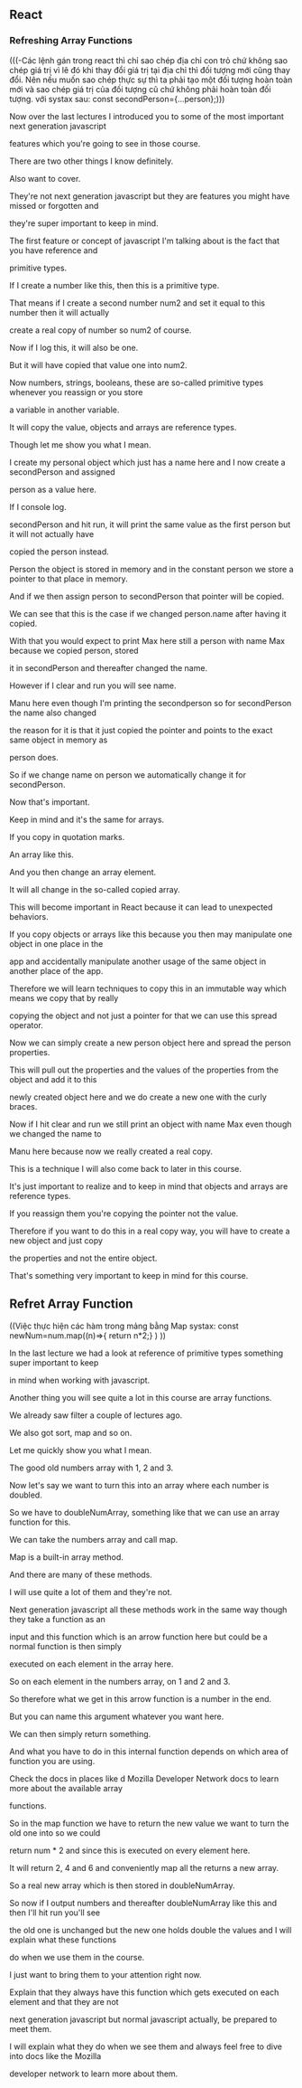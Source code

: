 ## React


### Refreshing Array Functions
(((-Các lệnh gán trong react thì chỉ sao chép địa chỉ con trỏ chứ không sao chép giá trị vì lẽ đó khi thay đổi giá trị tại địa chỉ thì đối tượng mới cũng thay đổi. Nên nếu muốn sao chép thực sự thì ta phải tạo một đối tượng hoàn toàn mới và sao chép giá trị của đối tượng cũ chứ không phải hoàn toàn đối tượng. với systax sau: const secondPerson={...person};)))

Now over the last lectures I introduced you to some of the most important next generation javascript

features which you're going to see in those course.

There are two other things I know definitely.

Also want to cover.

They're not next generation javascript but they are features you might have missed or forgotten and

they're super important to keep in mind.

The first feature or concept of javascript I'm talking about is the fact that you have reference and

primitive types.

If I create a number like this, then this is a primitive type.

That means if I create a second number num2 and set it equal to this number then it will actually

create a real copy of number so num2 of course.

Now if I log this, it will also be one.

But it will have copied that value one into num2.

Now numbers, strings, booleans, these are so-called primitive types whenever you reassign or you store

a variable in another variable.

It will copy the value, objects and arrays are reference types.

Though let me show you what I mean.

I create my personal object which just has a name here and I now create a secondPerson and assigned

person as a value here.

If I console log.

secondPerson and hit run, it will print the same value as the first person but it will not actually have

copied the person instead.

Person the object is stored in memory and in the constant person we store a pointer to that place in memory.

And if we then assign person to secondPerson that pointer will be copied.

We can see that this is the case if we changed person.name after having it copied.

With that you would expect to print Max here still a person with name Max because we copied person, stored

it in secondPerson and thereafter changed the name.

However if I clear and run you will see name.

Manu here even though I'm printing the secondperson so for secondPerson the name also changed

the reason for it is that it just copied the pointer and points to the exact same object in memory as

person does.

So if we change name on person we automatically change it for secondPerson.

Now that's important.

Keep in mind and it's the same for arrays.

If you copy in quotation marks.

An array like this.

And you then change an array element.

It will all change in the so-called copied array.

This will become important in React because it can lead to unexpected behaviors.

If you copy objects or arrays like this because you then may manipulate one object in one place in the

app and accidentally manipulate another usage of the same object in another place of the app.

Therefore we will learn techniques to copy this in an immutable way which means we copy that by really

copying the object and not just a pointer for that we can use this spread operator.

Now we can simply create a new person object here and spread the person properties.

This will pull out the properties and the values of the properties from the object and add it to this

newly created object here and we do create a new one with the curly braces.

Now if I hit clear and run we still print an object with name Max even though we changed the name to

Manu here because now we really created a real copy.

This is a technique I will also come back to later in this course.

It's just important to realize and to keep in mind that objects and arrays are reference types.

If you reassign them you're copying the pointer not the value.

Therefore if you want to do this in a real copy way, you will have to create a new object and just copy

the properties and not the entire object.

That's something very important to keep in mind for this course.


## Refret Array Function
((Việc thực hiện các hàm trong mảng bằng Map
systax:   const newNum=num.map((n)=>{ 
return n*2;} )  ))

In the last lecture we had a look at reference of primitive types something super important to keep

in mind when working with javascript.

Another thing you will see quite a lot in this course are array functions.

We already saw filter a couple of lectures ago.

We also got sort, map and so on.

Let me quickly show you what I mean.

The good old numbers array with 1, 2 and 3.

Now let's say we want to turn this into an array where each number is doubled.

So we have to doubleNumArray, something like that we can use an array function for this.

We can take the numbers array and call map.

Map is a built-in array method.

And there are many of these methods.

I will use quite a lot of them and they're not.

Next generation javascript all these methods work in the same way though they take a function as an

input and this function which is an arrow function here but could be a normal function is then simply

executed on each element in the array here.

So on each element in the numbers array, on 1 and 2 and 3.

So therefore what we get in this arrow function is a number in the end.

But you can name this argument whatever you want here.

We can then simply return something.

And what you have to do in this internal function depends on which area of function you are using.

Check the docs in places like d Mozilla Developer Network docs to learn more about the available array

functions.

So in the map function we have to return the new value we want to turn the old one into so we could

return num * 2 and since this is executed on every element here.

It will return 2, 4 and 6 and conveniently map all the returns a new array.

So a real new array which is then stored in doubleNumArray.

So now if I output numbers and thereafter doubleNumArray like this and then I'll hit run you'll see

the old one is unchanged but the new one holds double the values and I will explain what these functions

do when we use them in the course.

I just want to bring them to your attention right now.

Explain that they always have this function which gets executed on each element and that they are not

next generation javascript but normal javascript actually, be prepared to meet them.

I will explain what they do when we see them and always feel free to dive into docs like the Mozilla

developer network to learn more about them.
